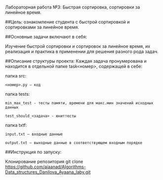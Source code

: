 Лабораторная работа №3: Быстрая сортировка, сортировки за линейное время.

##Цель: ознакомление студента с быстрой сортировкой и сортировками за линейное время.

##Основные задачи включают в себя:

 Изучение быстрой сортировки и сортировок за линейное время, их реализация и практика в применении для решения разного рода задач.


##Описание структуры проекта:
 Каждая задача пронумерована и находится в отдельной папке task<номер>, содержащей в себе:

папка src:

    <номер>.py — код
 

папка tests:

    min_max_test - тесты памяти, времени для макс.мин значений исходных данных

    test_should_<задача> - юниттесты

папка txtf:
  
    input.txt — входные данные
 
    output.txt — выходные данные в соответствующем входным порядке

##Инструкция по запуску:

Клонирование репозитория
git clone https://github.com/aiaanad/Algorithms-Data_structures_Danilova_Ayaana_laby.git





